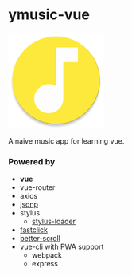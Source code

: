 # ymusic-vue

![YMusic](./ymusic/src/common/image/logo.png)

A naive music app for learning vue.

### Powered by

- **vue**
- vue-router
- axios
- [jsonp](https://github.com/webmodules/jsonp)
- stylus
  - [stylus-loader](https://github.com/shama/stylus-loader)
- [fastclick](https://github.com/ftlabs/fastclick)
- [better-scroll](https://github.com/ustbhuangyi/better-scroll)
- vue-cli with PWA support
  - webpack
  - express

